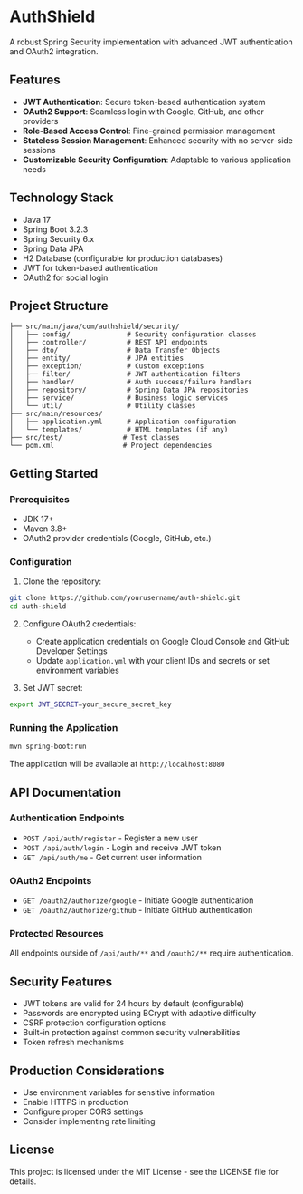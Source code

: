 # AuthShield

A robust Spring Security implementation with advanced JWT authentication and OAuth2 integration.

## Features

- **JWT Authentication**: Secure token-based authentication system
- **OAuth2 Support**: Seamless login with Google, GitHub, and other providers
- **Role-Based Access Control**: Fine-grained permission management
- **Stateless Session Management**: Enhanced security with no server-side sessions
- **Customizable Security Configuration**: Adaptable to various application needs

## Technology Stack

- Java 17
- Spring Boot 3.2.3
- Spring Security 6.x
- Spring Data JPA
- H2 Database (configurable for production databases)
- JWT for token-based authentication
- OAuth2 for social login

## Project Structure

```
├── src/main/java/com/authshield/security/
│   ├── config/              # Security configuration classes
│   ├── controller/          # REST API endpoints
│   ├── dto/                 # Data Transfer Objects
│   ├── entity/              # JPA entities
│   ├── exception/           # Custom exceptions
│   ├── filter/              # JWT authentication filters
│   ├── handler/             # Auth success/failure handlers
│   ├── repository/          # Spring Data JPA repositories
│   ├── service/             # Business logic services
│   └── util/                # Utility classes
├── src/main/resources/
│   ├── application.yml      # Application configuration
│   └── templates/           # HTML templates (if any)
├── src/test/               # Test classes
└── pom.xml                 # Project dependencies
```

## Getting Started

### Prerequisites

- JDK 17+
- Maven 3.8+
- OAuth2 provider credentials (Google, GitHub, etc.)

### Configuration

1. Clone the repository:
```bash
git clone https://github.com/yourusername/auth-shield.git
cd auth-shield
```

2. Configure OAuth2 credentials:
   - Create application credentials on Google Cloud Console and GitHub Developer Settings
   - Update `application.yml` with your client IDs and secrets or set environment variables

3. Set JWT secret:
```bash
export JWT_SECRET=your_secure_secret_key
```

### Running the Application

```bash
mvn spring-boot:run
```

The application will be available at `http://localhost:8080`

## API Documentation

### Authentication Endpoints

- `POST /api/auth/register` - Register a new user
- `POST /api/auth/login` - Login and receive JWT token
- `GET /api/auth/me` - Get current user information

### OAuth2 Endpoints

- `GET /oauth2/authorize/google` - Initiate Google authentication
- `GET /oauth2/authorize/github` - Initiate GitHub authentication

### Protected Resources

All endpoints outside of `/api/auth/**` and `/oauth2/**` require authentication.

## Security Features

- JWT tokens are valid for 24 hours by default (configurable)
- Passwords are encrypted using BCrypt with adaptive difficulty
- CSRF protection configuration options
- Built-in protection against common security vulnerabilities
- Token refresh mechanisms

## Production Considerations

- Use environment variables for sensitive information
- Enable HTTPS in production
- Configure proper CORS settings
- Consider implementing rate limiting

## License

This project is licensed under the MIT License - see the LICENSE file for details.